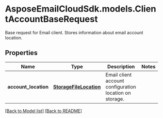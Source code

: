 # AsposeEmailCloudSdk.models.ClientAccountBaseRequest

Base request for Email client. Stores information about email account location.             

## Properties
Name | Type | Description | Notes
------------ | ------------- | ------------- | -------------
**account_location** |[**StorageFileLocation**](StorageFileLocation.md) |Email client account configuration location on storage.              |




[[Back to Model list]](Models.md) [[Back to README]](README.md)

